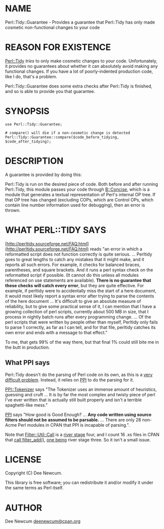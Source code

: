 # NAME

Perl::Tidy::Guarantee - Provides a guarantee that Perl::Tidy has only made cosmetic non-functional
changes to your code

# REASON FOR EXISTENCE

[Perl::Tidy](https://metacpan.org/pod/Perl%3A%3ATidy) _tries_ to only make cosmetic changes to your code. Unfortunately, it provides no
guarantees about whether it can absolutely avoid making any functional changes. If you have a lot of
poorly-indented production code, like I do, that's a problem.

Perl::Tidy::Guarantee does some extra checks after Perl::Tidy is finished, and so is able to provide
you that guarantee.

# SYNOPSIS

    use Perl::Tidy::Guarantee;

    # compare() will die if a non-cosmetic change is detected
    Perl::Tidy::Guarantee::compare($code_before_tidying, $code_after_tidying);

# DESCRIPTION

A guarantee is provided by doing this:

Perl::Tidy is run on the desired piece of code. Both before and after running Perl::Tidy, this
module passes your code through [B::Concise](https://metacpan.org/pod/B%3A%3AConcise), which is a module that generates a textual
representation of Perl's internal OP tree. If that OP tree has changed (excluding COPs, which are
Control OPs, which contain line number information used for debugging), then an error is thrown.

# WHAT PERL::TIDY SAYS

[http://perltidy.sourceforge.net/FAQ.html](http://perltidy.sourceforge.net/FAQ.html) reads "an error in which a reformatted script does not
function correctly is quite serious. … Perltidy goes to great lengths to catch any mistakes that it
might make, and it reports all such errors. For example, it checks for balanced braces, parentheses,
and square brackets. And it runs a perl syntax check on the reformatted script if possible. (It
cannot do this unless all modules referenced on use statements are available). **There is no
guarantee that these checks will catch every error**, but they are quite effective. For example, if
perltidy were to accidentally miss the start of a here document, it would most likely report a
syntax error after trying to parse the contents of the here document … It's difficult to give an
absolute measure of reliability, but to give some practical sense of it, I can mention that I have a
growing collection of perl scripts, currently about 500 MB in size, that I process in nightly batch
runs after every programming change. ... Of the perl scripts that were written by people other than
myself, Perltidy only fails to parse 1 correctly, as far as I can tell, and for that file, perltidy
catches its own error and ends with a message to that effect."

To me, that gets 99% of the way there, but that final 1% could still bite me in the butt in
production.

## What PPI says

Perl::Tidy doesn't do the parsing of Perl code on its own, as this is a [very difficult
problem](https://everything2.com/title/Only+perl+can+parse+Perl). Instead, it relies on [PPI](https://metacpan.org/pod/PPI) to do
the parsing for it.

[PPI::Tokenizer](https://metacpan.org/pod/PPI%3A%3ATokenizer) says "The Tokenizer uses an immense amount of heuristics, guessing and cruft …
It is by far the most complex and twisty piece of perl I've ever written that is actually still
built properly and isn't a terrible spaghetti-like mess."

[PPI](https://metacpan.org/pod/PPI) says "How good is Good Enough? … **Any code written using source filters should not be
assumed to be parsable.** … There are only 28 non-Acme Perl modules in CPAN that PPI is incapable of
parsing.".

Note that [Filter::Util::Call](https://metacpan.org/pod/Filter%3A%3AUtil%3A%3ACall) is a [river
stage](https://metacpan.org/about/faq#whatdoestheriverstageindicate) four, and I count 16 .xs files
in CPAN that [call filter\_add()](https://metacpan.org/pod/perlfilter), [one being](https://metacpan.org/pod/Devel%3A%3ADeclare) river stage three. So it
isn't a small issue.

# LICENSE

Copyright (C) Dee Newcum.

This library is free software; you can redistribute it and/or modify
it under the same terms as Perl itself.

# AUTHOR

Dee Newcum <deenewcum@cpan.org>
